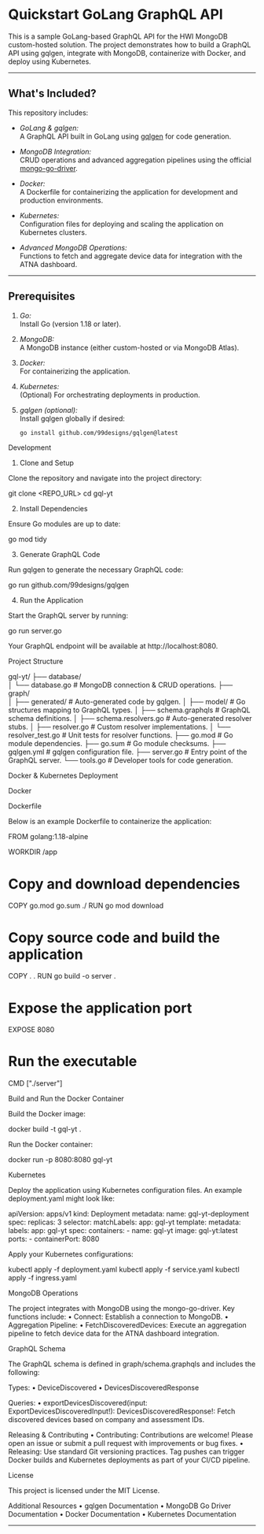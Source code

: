# Quickstart GoLang GraphQL API

This is a sample GoLang-based GraphQL API for the HWI MongoDB custom-hosted solution. The project demonstrates how to build a GraphQL API using gqlgen, integrate with MongoDB, containerize with Docker, and deploy using Kubernetes.

---

## What's Included?

This repository includes:

- _GoLang & gqlgen:_  
  A GraphQL API built in GoLang using [gqlgen](https://gqlgen.com/) for code generation.

- _MongoDB Integration:_  
  CRUD operations and advanced aggregation pipelines using the official [mongo-go-driver](https://pkg.go.dev/go.mongodb.org/mongo-driver).

- _Docker:_  
  A Dockerfile for containerizing the application for development and production environments.

- _Kubernetes:_  
  Configuration files for deploying and scaling the application on Kubernetes clusters.

- _Advanced MongoDB Operations:_  
  Functions to fetch and aggregate device data for integration with the ATNA dashboard.

---

## Prerequisites

1. _Go:_  
   Install Go (version 1.18 or later).

2. _MongoDB:_  
   A MongoDB instance (either custom-hosted or via MongoDB Atlas).

3. _Docker:_  
   For containerizing the application.

4. _Kubernetes:_  
   (Optional) For orchestrating deployments in production.

5. _gqlgen (optional):_  
   Install gqlgen globally if desired:
   ```bash
   go install github.com/99designs/gqlgen@latest
   ```

Development

1. Clone and Setup

Clone the repository and navigate into the project directory:

git clone <REPO_URL>
cd gql-yt

2. Install Dependencies

Ensure Go modules are up to date:

go mod tidy

3. Generate GraphQL Code

Run gqlgen to generate the necessary GraphQL code:

go run github.com/99designs/gqlgen

4. Run the Application

Start the GraphQL server by running:

go run server.go

Your GraphQL endpoint will be available at http://localhost:8080.

Project Structure

gql-yt/
├── database/  
│ └── database.go # MongoDB connection & CRUD operations.
├── graph/  
│ ├── generated/ # Auto-generated code by gqlgen.
│ ├── model/ # Go structures mapping to GraphQL types.
│ ├── schema.graphqls # GraphQL schema definitions.
│ ├── schema.resolvers.go # Auto-generated resolver stubs.
│ ├── resolver.go # Custom resolver implementations.
│ └── resolver_test.go # Unit tests for resolver functions.
├── go.mod # Go module dependencies.
├── go.sum # Go module checksums.
├── gqlgen.yml # gqlgen configuration file.
├── server.go # Entry point of the GraphQL server.
└── tools.go # Developer tools for code generation.

Docker & Kubernetes Deployment

Docker

Dockerfile

Below is an example Dockerfile to containerize the application:

FROM golang:1.18-alpine

WORKDIR /app

# Copy and download dependencies

COPY go.mod go.sum ./
RUN go mod download

# Copy source code and build the application

COPY . .
RUN go build -o server .

# Expose the application port

EXPOSE 8080

# Run the executable

CMD ["./server"]

Build and Run the Docker Container

Build the Docker image:

docker build -t gql-yt .

Run the Docker container:

docker run -p 8080:8080 gql-yt

Kubernetes

Deploy the application using Kubernetes configuration files. An example deployment.yaml might look like:

apiVersion: apps/v1
kind: Deployment
metadata:
name: gql-yt-deployment
spec:
replicas: 3
selector:
matchLabels:
app: gql-yt
template:
metadata:
labels:
app: gql-yt
spec:
containers: - name: gql-yt
image: gql-yt:latest
ports: - containerPort: 8080

Apply your Kubernetes configurations:

kubectl apply -f deployment.yaml
kubectl apply -f service.yaml
kubectl apply -f ingress.yaml

MongoDB Operations

The project integrates with MongoDB using the mongo-go-driver. Key functions include:
• Connect:
Establish a connection to MongoDB.
• Aggregation Pipeline:
• FetchDiscoveredDevices: Execute an aggregation pipeline to fetch device data for the ATNA dashboard integration.

GraphQL Schema

The GraphQL schema is defined in graph/schema.graphqls and includes the following:

Types:
• DeviceDiscovered
• DevicesDiscoveredResponse

Queries:
• exportDevicesDiscovered(input: ExportDevicesDiscoveredInput!): DevicesDiscoveredResponse!: Fetch discovered devices based on company and assessment IDs.

Releasing & Contributing
• Contributing:
Contributions are welcome! Please open an issue or submit a pull request with improvements or bug fixes.
• Releasing:
Use standard Git versioning practices. Tag pushes can trigger Docker builds and Kubernetes deployments as part of your CI/CD pipeline.

License

This project is licensed under the MIT License.

Additional Resources
• gqlgen Documentation
• MongoDB Go Driver Documentation
• Docker Documentation
• Kubernetes Documentation

---
